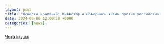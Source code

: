 ```yaml
---
layout: post
title: "Новости компаний: Киевстар и Повернись живим против российских мин: Компании обеспечили группы по разминированию Херсонщины"
date: 2024-08-06 12:09:58 +0000
categories: [news]
---
```


[Читати далі](https://nv.ua/ukraine/events/kievstar-i-808-ya-brigada-vsu-blagotvoritelnaya-pomoshch-dlya-razminirovaniya-ukrainy-50440579.html)
